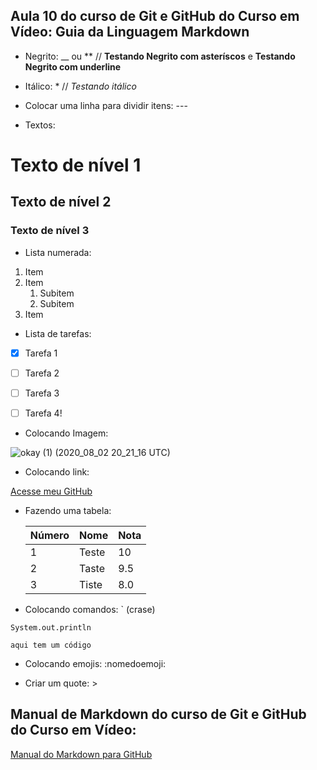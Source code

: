 ## Aula 10 do curso de Git e GitHub do Curso em Vídeo: Guia da Linguagem Markdown


* Negrito: __ ou ** // **Testando Negrito com asteríscos** e  __Testando Negrito com underline__


* Itálico: * // *Testando itálico*


* Colocar uma linha para dividir itens: ---


* Textos: 
# Texto de nível 1 
## Texto de nível 2
### Texto de nível 3


* Lista numerada: 
1. Item
2. Item
   1. Subitem
   2. Subitem
3. Item


* Lista de tarefas:
- [x] Tarefa 1
- [ ] Tarefa 2
- [ ] Tarefa 3
- [ ] Tarefa 4!


* Colocando Imagem:

 ![okay (1) (2020_08_02 20_21_16 UTC)](https://user-images.githubusercontent.com/82627449/149349168-ee45d167-d398-4129-8f5e-944db93245d1.jpg)


* Colocando link:

 [Acesse meu GitHub](https://github.com/anethec)


* Fazendo uma tabela:
  
  Número | Nome | Nota
  --- | --- | ---
  1 | Teste | 10
  2 | Taste | 9.5
  3 | Tiste | 8.0


* Colocando comandos: ` (crase)

 `System.out.println`
 
 ```
 aqui tem um código
 
 ```
 
 
 * Colocando emojis: :nomedoemoji:  
 
 
 * Criar um quote: > 

## **Manual de Markdown do curso de Git e GitHub do Curso em Vídeo:**
[Manual do Markdown para GitHub](https://github.com/gustavoguanabara/git-github/blob/02b8a3c3ab39a8bb3da5a1d36694b74777e7d96f/manuais-PDF/guia-markdown.pdf)
